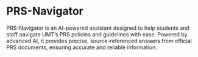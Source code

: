 # PRS-Navigator
PRS-Navigator is an AI-powered assistant designed to help students and staff navigate UMT’s PRS policies and guidelines with ease. Powered by advanced AI, it provides precise, source-referenced answers from official PRS documents, ensuring accurate and reliable information. 
